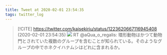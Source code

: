 ```yaml
---
title: Tweet at 2020-02-01 23:54:35
tags: twitter_log
---
```


> [!CITE] https://twitter.com/kaisekiriu/status/1223620667116945408 (2020-02-01 23:54:35)
> ![](https://twitter.com/kaisekiriu/status/1223620667116945408)
> RT @aQua_o_regalis: 環形動物はかつて動物門とされていた複数のグループを含むことが知られている。そのようなグループの中でホネクイハナムシはどれに含まれるか。
